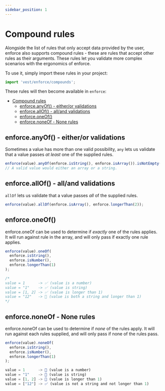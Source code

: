```yaml
---
sidebar_position: 1
---
```


# Compound rules

Alongside the list of rules that only accept data provided by the user, enforce also supports compound rules - these are rules that accept other rules as their arguments. These rules let you validate more complex scenarios with the ergonomics of enforce.

To use it, simply import these rules in your project:

```js
import 'vest/enforce/compounds';
```

These rules will then become available in `enforce`:

- [Compound rules](#compound-rules)
  - [enforce.anyOf() - either/or validations](#enforceanyof---eitheror-validations)
  - [enforce.allOf() - all/and validations](#enforceallof---alland-validations)
  - [enforce.oneOf()](#enforceoneof)
  - [enforce.noneOf - None rules](#enforcenoneof---none-rules)

## enforce.anyOf() - either/or validations

Sometimes a value has more than one valid possibility, `any` lets us validate that a value passes _at least_ one of the supplied rules.

```js
enforce(value).anyOf(enforce.isString(), enforce.isArray()).isNotEmpty();
// A valid value would either an array or a string.
```

## enforce.allOf() - all/and validations

`allOf` lets us validate that a value passes _all_ of the supplied rules.

```js
enforce(value).allOf(enforce.isArray(), enforce.longerThan(2));
```

## enforce.oneOf()

enforce.oneOf can be used to determine if _exactly_ one of the rules applies. It will run against rule in the array, and will only pass if exactly one rule applies.

```js
enforce(value).oneOf(
  enforce.isString(),
  enforce.isNumber(),
  enforce.longerThan(1)
);

/*
value = 1      -> ✅ (value is a number)
value = "1"    -> ✅ (value is string)
value = [1, 2] -> ✅ (value is longer than 1)
value = "12"   -> 🚨 (value is both a string and longer than 1)
*/
```

## enforce.noneOf - None rules

enforce.noneOf can be used to determine if _none_ of the rules apply. It will run against each rules supplied, and will only pass if none of the rules pass.

```js
enforce(value).noneOf(
  enforce.isString(),
  enforce.isNumber(),
  enforce.longerThan(1)
);

value = 1      -> 🚨 (value is a number)
value = "1"    -> 🚨 (value is string)
value = [1, 2] -> 🚨 (value is longer than 1)
value = ["12"] -> ✅ (value is not a string and not longer than 1)

```
